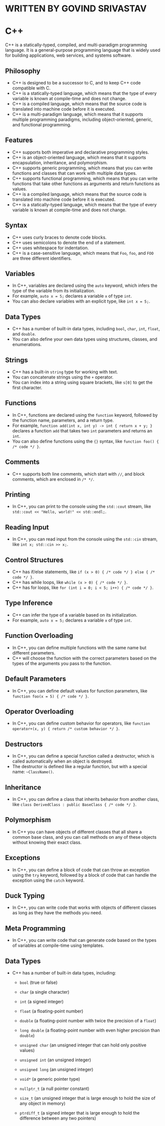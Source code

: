 WRITTEN BY GOVIND SRIVASTAV
==========================


C++
====

C++ is a statically-typed, compiled, and multi-paradigm programming language. It is a general-purpose programming language that is widely used for building applications, web services, and systems software.

Philosophy
----------

* C++ is designed to be a successor to C, and to keep C++ code compatible with C.
* C++ is a statically-typed language, which means that the type of every variable is known at compile-time and does not change.
* C++ is a compiled language, which means that the source code is translated into machine code before it is executed.
* C++ is a multi-paradigm language, which means that it supports multiple programming paradigms, including object-oriented, generic, and functional programming.

Features
--------

* C++ supports both imperative and declarative programming styles.
* C++ is an object-oriented language, which means that it supports encapsulation, inheritance, and polymorphism.
* C++ supports generic programming, which means that you can write functions and classes that can work with multiple data types.
* C++ supports functional programming, which means that you can write functions that take other functions as arguments and return functions as values.
* C++ is a compiled language, which means that the source code is translated into machine code before it is executed.
* C++ is a statically-typed language, which means that the type of every variable is known at compile-time and does not change.

Syntax
------

* C++ uses curly braces to denote code blocks.
* C++ uses semicolons to denote the end of a statement.
* C++ uses whitespace for indentation.
* C++ is a case-sensitive language, which means that `Foo`, `foo`, and `FOO` are three different identifiers.

Variables
---------

* In C++, variables are declared using the `auto` keyword, which infers the type of the variable from its initialization.
* For example, `auto x = 5;` declares a variable `x` of type `int`.
* You can also declare variables with an explicit type, like `int x = 5;`.

Data Types
------------

* C++ has a number of built-in data types, including `bool`, `char`, `int`, `float`, and `double`.
* You can also define your own data types using structures, classes, and enumerations.

Strings
--------

* C++ has a built-in `string` type for working with text.
* You can concatenate strings using the `+` operator.
* You can index into a string using square brackets, like `s[0]` to get the first character.

Functions
----------

* In C++, functions are declared using the `function` keyword, followed by the function name, parameters, and a return type.
* For example, `function add(int x, int y) -> int { return x + y; }` declares a function `add` that takes two `int` parameters and returns an `int`.
* You can also define functions using the `{}` syntax, like `function foo() { /* code */ }`.

Comments
---------

* C++ supports both line comments, which start with `//`, and block comments, which are enclosed in `/* */`.

Printing
---------

* In C++, you can print to the console using the `std::cout` stream, like `std::cout << "Hello, world!" << std::endl;`.

Reading Input
--------------

* In C++, you can read input from the console using the `std::cin` stream, like `int x; std::cin >> x;`.

Control Structures
--------------------

* C++ has if/else statements, like `if (x > 0) { /* code */ } else { /* code */ }`.
* C++ has while loops, like `while (x > 0) { /* code */ }`.
* C++ has for loops, like `for (int i = 0; i < 5; i++) { /* code */ }`.

Type Inference
----------------

* C++ can infer the type of a variable based on its initialization.
* For example, `auto x = 5;` declares a variable `x` of type `int`.

Function Overloading
----------------------

* In C++, you can define multiple functions with the same name but different parameters.
* C++ will choose the function with the correct parameters based on the types of the arguments you pass to the function.

Default Parameters
--------------------

* In C++, you can define default values for function parameters, like `function foo(x = 5) { /* code */ }`.

Operator Overloading
-----------------------

* In C++, you can define custom behavior for operators, like `function operator+(x, y) { return /* custom behavior */ }`.

Destructors
-------------

* In C++, you can define a special function called a destructor, which is called automatically when an object is destroyed.
* The destructor is defined like a regular function, but with a special name: `~ClassName()`.

Inheritance
-------------

* In C++, you can define a class that inherits behavior from another class, like `class DerivedClass : public BaseClass { /* code */ }`.

Polymorphism
--------------

* In C++ you can have objects of different classes that all share a common base class, and you can call methods on any of these objects without knowing their exact class.

Exceptions
------------

* In C++, you can define a block of code that can throw an exception using the `try` keyword, followed by a block of code that can handle the exception using the `catch` keyword.

Duck Typing
-------------

* In C++, you can write code that works with objects of different classes as long as they have the methods you need.

Meta Programming
------------------

* In C++, you can write code that can generate code based on the types of variables at compile-time using templates.



Data Types
------------

* C++ has a number of built-in data types, including:
	+ `bool` (true or false)
	+ `char` (a single character)
	+ `int` (a signed integer)
	+ `float` (a floating-point number)
	+ `double` (a floating-point number with twice the precision of a `float`)
	+ `long double` (a floating-point number with even higher precision than `double`)

	+ `unsigned char` (an unsigned integer that can hold only positive values)
	+ `unsigned int` (an unsigned integer)
	+ `unsigned long` (an unsigned integer)

	+ `void*` (a generic pointer type)

	+ `nullptr_t` (a null pointer constant)

	+ `size_t` (an unsigned integer that is large enough to hold the size of any object in memory)

	+ `ptrdiff_t` (a signed integer that is large enough to hold the difference between any two pointers)



